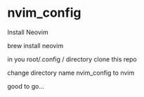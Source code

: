 # nvim_config

Install Neovim 

brew install neovim

in you root/.config / directory clone this repo

change directory name nvim_config to nvim

good to go...
